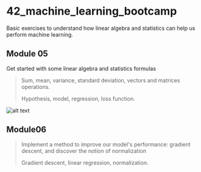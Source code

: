 # 42_machine_learning_bootcamp

Basic exercises to understand how linear algebra and statistics can help us perform machine learning.

##  Module 05

Get started with some linear algebra and statistics formulas

> Sum, mean, variance, standard deviation, vectors and matrices operations.
>
> Hypothesis, model, regression, loss function.

![alt text](https://github.com/julien-ctx/42_machine_learning_bootcamp/tree/master/assets/loss_function_model.png?raw=true)

## Module06

> Implement a method to improve our model's performance: gradient descent, and discover the notion of normalization
>
> Gradient descent, linear regression, normalization.
